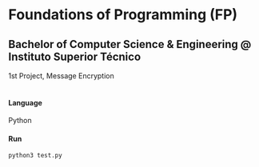 # Foundations of Programming (FP)
## Bachelor of Computer Science & Engineering @ Instituto Superior Técnico
1st Project, Message Encryption
<br><br>

#### Language
Python

#### Run
```python3 test.py```
